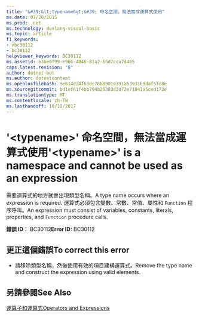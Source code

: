 ```yaml
---
title: "&#39;&lt;typename&gt;&#39; 命名空間，無法當成運算式使用"
ms.date: 07/20/2015
ms.prod: .net
ms.technology: devlang-visual-basic
ms.topic: article
f1_keywords:
- vbc30112
- bc30112
helpviewer_keywords: BC30112
ms.assetid: b3be0f99-e966-4046-81a2-66d7cca7d485
caps.latest.revision: "8"
author: dotnet-bot
ms.author: dotnetcontent
ms.openlocfilehash: 9e614d24f63dc78b8901e391a5393169daf5fc8e
ms.sourcegitcommit: bd1ef61f4bb794b25383d3d72e71041a5ced172e
ms.translationtype: MT
ms.contentlocale: zh-TW
ms.lasthandoff: 10/18/2017
---
```

# <a name="39lttypenamegt39-is-a-namespace-and-cannot-be-used-as-an-expression"></a><span data-ttu-id="ca7a8-102">&#39;&lt;typename&gt;&#39; 命名空間，無法當成運算式使用</span><span class="sxs-lookup"><span data-stu-id="ca7a8-102">&#39;&lt;typename&gt;&#39; is a namespace and cannot be used as an expression</span></span>
<span data-ttu-id="ca7a8-103">需要運算式的地方就會出現類型名稱。</span><span class="sxs-lookup"><span data-stu-id="ca7a8-103">A type name occurs where an expression is required.</span></span> <span data-ttu-id="ca7a8-104">運算式必須包含變數、常數、常值、屬性和 `Function` 程序呼叫。</span><span class="sxs-lookup"><span data-stu-id="ca7a8-104">An expression must consist of variables, constants, literals, properties, and `Function` procedure calls.</span></span>  
  
 <span data-ttu-id="ca7a8-105">**錯誤 ID︰** BC30112</span><span class="sxs-lookup"><span data-stu-id="ca7a8-105">**Error ID:** BC30112</span></span>  
  
## <a name="to-correct-this-error"></a><span data-ttu-id="ca7a8-106">更正這個錯誤</span><span class="sxs-lookup"><span data-stu-id="ca7a8-106">To correct this error</span></span>  
  
-   <span data-ttu-id="ca7a8-107">請移除類型名稱，然後使用有效的項目建構運算式。</span><span class="sxs-lookup"><span data-stu-id="ca7a8-107">Remove the type name and construct the expression using valid elements.</span></span>  
  
## <a name="see-also"></a><span data-ttu-id="ca7a8-108">另請參閱</span><span class="sxs-lookup"><span data-stu-id="ca7a8-108">See Also</span></span>  
 [<span data-ttu-id="ca7a8-109">運算子和運算式</span><span class="sxs-lookup"><span data-stu-id="ca7a8-109">Operators and Expressions</span></span>](../../visual-basic/programming-guide/language-features/operators-and-expressions/index.md)
